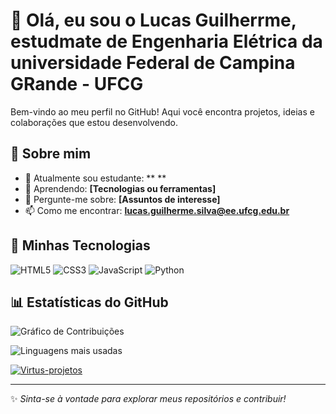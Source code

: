 # 👋 Olá, eu sou o Lucas Guilherrme, estudmate de Engenharia Elétrica da universidade Federal de Campina GRande - UFCG

Bem-vindo ao meu perfil no GitHub! 
Aqui você encontra projetos, ideias e colaborações que estou desenvolvendo.

## 🌟 Sobre mim
- 🔭 Atualmente sou estudante: ** **
- 🌱 Aprendendo: **[Tecnologias ou ferramentas]**
- 💬 Pergunte-me sobre: **[Assuntos de interesse]**
- 📫 Como me encontrar: **lucas.guilherme.silva@ee.ufcg.edu.br**

## 🚀 Minhas Tecnologias
![HTML5](https://img.shields.io/badge/HTML5-%23E34F26.svg?style=flat&logo=html5&logoColor=white)
![CSS3](https://img.shields.io/badge/CSS3-%231572B6.svg?style=flat&logo=css3&logoColor=white)
![JavaScript](https://img.shields.io/badge/JavaScript-%23F7DF1E.svg?style=flat&logo=javascript&logoColor=black)
![Python](https://img.shields.io/badge/Python-%233776AB.svg?style=flat&logo=python&logoColor=white)


## 📊 Estatísticas do GitHub
![Gráfico de Contribuições](https://github-readme-streak-stats.herokuapp.com/?user=lucas-guilherrme&theme=radical)

![Linguagens mais usadas](https://github-readme-stats.vercel.app/api/top-langs/?username=lucas-guilherrme&layout=compact&theme=radical&hide=html,css,javascript&langs_count=4&custom_title=Linguagens%20Principais%20%28Python,%20C,%20C++,%20MATLAB%29)

[![Virtus-projetos](https://github-readme-stats.vercel.app/api/pin/?username=lucas-guilherrme&repo=nome-do-repositorio&theme=radical)](https://github.com/lucas-guilherrme/nome-do-repositorio)

---

✨ _Sinta-se à vontade para explorar meus repositórios e contribuir!_
